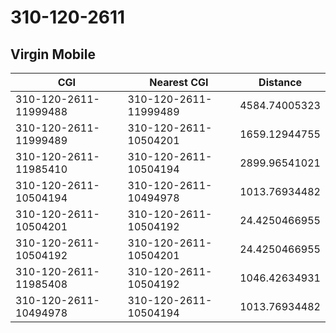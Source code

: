 # 310-120-2611
## Virgin Mobile


| CGI | Nearest CGI | Distance |
|-----|-------------|----------|
| 310-120-2611-11999488 | 310-120-2611-11999489 | 4584.74005323 |
| 310-120-2611-11999489 | 310-120-2611-10504201 | 1659.12944755 |
| 310-120-2611-11985410 | 310-120-2611-10504194 | 2899.96541021 |
| 310-120-2611-10504194 | 310-120-2611-10494978 | 1013.76934482 |
| 310-120-2611-10504201 | 310-120-2611-10504192 | 24.4250466955 |
| 310-120-2611-10504192 | 310-120-2611-10504201 | 24.4250466955 |
| 310-120-2611-11985408 | 310-120-2611-10504192 | 1046.42634931 |
| 310-120-2611-10494978 | 310-120-2611-10504194 | 1013.76934482 |
